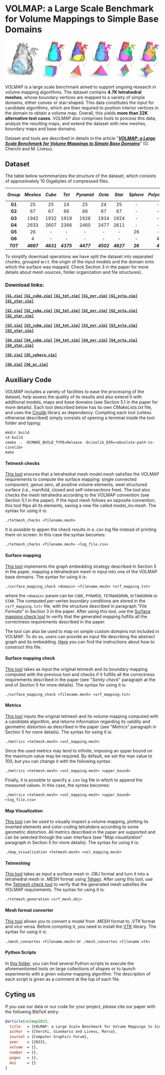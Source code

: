 # VOLMAP: a Large Scale Benchmark for Volume Mappings to Simple Base Domains

<p align="center"><img src="teaser.png"></p>

VOLMAP is a large scale benchmark aimed to support ongoing research in volume mapping algorithms. The dataset contains **4.7K tetrahedral meshes**, whose boundary vertices are mapped to a variety of simple domains, either convex or star-shaped. This data constitutes the input for candidate algorithms, which are then required to position interior vertices in the domain to obtain a volume map. Overall, this yields **more than 22K alternative test cases**. VOLMAP also comprises tools to process this data, analyze the resulting maps, and extend the dataset with new meshes, boundary maps and base domains.

Dataset and tools are described in details in the article "[***VOLMAP: a Large Scale Benchmark for Volume Mappings to Simple Base Domains***]()" (G. Cherchi and M. Livesu).


## Dataset

The table below summmarizes the structure of the dataset, which consists of approximately 10 Gigabytes of compressed files. 

| ***Group*** | ***Meshes*** | ***Cube*** | ***Tet*** | ***Pyramid*** | ***Octa*** | ***Star*** | ***Sphere*** | ***Polycube*** | ***Test pairs*** |
|:--------------:|:---------------:|:-------------:|:------------:|:----------------:|:-------------:|:-------------:|:---------------:|:-----------------:|:-------------------:|
| **G1**    | 25              | 25            | 24           | 25               | 24            | 25            | -               | -                 | 123                 |
| **G2**    | 67              | 67            | 66           | 66               | 67            | 67            | -               | -                 | 333                 |
| **G3**    | 1942            | 1932          | 1919         | 1926             | 1934          | 1924          | -               | -                 | 9635                |
| **G4**    | 2633            | 2607          | 2366         | 2460             | 2477          | 2611          | -               | -                 | 12521               |
| **G5**    | 26              | -             | -            | -                | -             | -             | 26              | -                 | 26                  |
| **G6**    | 4               | -             | -            | -                | -             | -             | -               | 4                 | 4                   |
| ***TOT***   | ***4697***            | ***4631***          | ***4375***         | ***4477***             | ***4502***          | ***4627***          | ***26***              | ***4***                 | ***22642***               |


To simplify download operations we have split the dataset into separated chunks, grouped w.r.t. the origin of the input models and the domain onto which the surface was mapped. Check Section 3 in the paper for more details about mesh sources, folder organization and file structures).

### Download links:


[**``[G1.zip]``**]() 
[**``[G1_cube.zip]``**]() 
[**``[G1_tet.zip]``**]() 
[**``[G1_pyr.zip]``**]() 
[**``[G1_octa.zip]``**]() 
[**``[G1_star.zip]``**]()

[**``[G2.zip]``**]() 
[**``[G2_cube.zip]``**]() 
[**``[G2_tet.zip]``**]() 
[**``[G2_pyr.zip]``**]() 
[**``[G2_octa.zip]``**]() 
[**``[G2_star.zip]``**]()

[**``[G3.zip]``**]() 
[**``[G3_cube.zip]``**]() 
[**``[G3_tet.zip]``**]() 
[**``[G3_pyr.zip]``**]() 
[**``[G3_octa.zip]``**]() 
[**``[G3_star.zip]``**]()

[**``[G4.zip]``**]() 
[**``[G4_cube.zip]``**]() 
[**``[G4_tet.zip]``**]() 
[**``[G4_pyr.zip]``**]() 
[**``[G4_octa.zip]``**]() 
[**``[G4_star.zip]``**]()

[**``[G5.zip]``**]() 
[**``[G5_sphere.zip]``**]()

[**``[G6.zip]``**]() 
[**``[G6_pc.zip]``**]()


## Auxiliary Code

VOLMAP includes a variety of facilities to ease the processing of the dataset, help assess the quality of its results and also extend it with additional models, maps and base domains (see Section 5.1 in the paper for more details). Each tool described below has its own *CMakeLists.txt* file, and uses the [Cinolib](https://github.com/mlivesu/cinolib) library as dependency. Compiling each tool (unless otherwise described) simply consists of opening a terminal inside the tool folder and typing:

```
mkdir build
cd build
cmake .. -DCMAKE_BUILD_TYPE=Release -Dcinolib_DIR=<absolute-path-to-cinolib>
make
```

#### Tetmesh checks 
[This tool](./tetmesh_checks) ensures that a tetrahedral mesh *model.mesh* satisfies the VOLMAP requirements to compute the surface mapping: single connected component, genus zero, all positive volume elements, weel structured surface (i.e., manifold, closed and self-intersections free). The tool also checks the mesh tetrahedra according to the VOLMAP convention (see Section 5.1 in the paper). If the input mesh follows an opposite convention, this tool flips all its elements, saving a new file called *model_inv.mesh*. The syntax for using it is: 

```
./tetmesh_checks <filename.mesh>
```

It is possible to appen the check results in a *.csv* log file instead of printing them on screen. In this case the syntax becomes:

```
./tetmesh_checks <filename.mesh> <log_file.csv>
```

#### Surface mapping 
[This tool](./surface_mapping) implements the graph embedding strategy described in Section 5 in the paper, mapping a tetrahedram mesh in input into one of the VOLMAP base domains. The syntax for using it is: 

```
./surface_mapping_check <domain> <filename.mesh> <srf_mapping.txt>
```

where the ``<domain>`` param can be ``CUBE``, ``PYRAMID``, ``TETRAHEDRON``, ``OCTAHEDRON`` or ``STAR``. The computed per-vertex boundary conditions are stored in the ``<srf_mapping.txt>`` file, with the structure described in paragraph "*File Formats*" in Section 3 in the paper. After using this tool, use the [Surface mapping check tool](./surface_mapping_check) to verify that the generated mapping fulfills all the correctness requirements described in the paper.

The tool can also be used to map on simple custom domains not included in VOLMAP. To do so, users can provide an input file describing the abstract graph and its embedding. [Here](./surface_mapping/docs/custom_domain_instructions.md) you can find the instructions about how to construct this file.

#### Surface mapping check
[This tool](./surface_mapping_check) takes as input the original tetmesh and its boundary mapping computed with the previous tool and checks if it fulfills all the correctness requirements described in the paper (see "*Sanity check*" paragraph at the end of Section 5 for more details). The syntax for using it is: 

```
./surface_mapping_check <filename.mesh> <srf_mapping.txt>
```

#### Metrics
[This tool](./metrics) inputs the original tetmesh and its volume mapping computed with a candidate algorithm, and returns information regarding its validity and geometric distortion as described in the paper (see "*Metrics*" paragraph in Section 5 for more details). The syntax for using it is: 

```
./metrics <tetmesh.mesh> <vol_mapping.mesh>
```
Since the used metrics may tend to infinite, imposing an upper bound on the maximum value may be required. By default, we set the max value to 100, but you can change it with the following syntax:

```
./metrics <tetmesh.mesh> <vol_mapping.mesh> <upper_bound>
```

Finally, it is possible to specify a *.csv* log file in which to append the measured values. In this case, the syntax becomes:

```
./metrics <tetmesh.mesh> <vol_mapping.mesh> <upper_bound> <log_file.csv>
```

#### Map Visualization
[This tool](./map_visualization) can be used to visually inspect a volume mapping, plotting its inverted elements and color-coding tetrahdera according to some geometric distortion. All metrics described in the paper are supported and can be selected through the user interface (see "*Map visualization*" paragraph in Section 5 for more details). The syntax for using it is: 

```
./map_visualization <tetmesh.mesh> <vol_mapping.mesh>
```

#### Tetmeshing
[This tool](./tetmesh_generation) takes as input a surface mesh in *.OBJ* format and turn it into a tetrahedral mesh in *.MESH* format using [Tetgen](https://wias-berlin.de/software/index.jsp?id=TetGen&lang=1). After using this tool, use the [Tetmesh check tool](./tetmesh_check) to verify that the generated mesh satisfies the VOLMAP requirements. The syntax for using it is: 

```
./tetmesh_generation <srf_mesh.obj>
```

#### Mesh format converter
[This tool](./mesh_converter) allows you to convert a model from *.MESH* format to *.VTK* format and vice versa. Before compiling it, you need to install the [VTK](https://vtk.org/Wiki/VTK/Configure_and_Build) library. The syntax for using it is: 

``./mesh_convertes <filename.mesh>``  or  ``./mesh_convertes <filename.vtk>``


#### Python Scripts
In [this folder](./scripts), you can find several Python scripts to execute the aforementioned tools on large collections of shapes or to launch experiments with a given volume mapping algorithm. The description of each script is given as a comment at the top of each file.

## Cyting us

If you use our data or our code for your project, please cite our paper with the following BibTeX entry: 

```bibtex
@article{volmap2023,
  title   = {VOLMAP: a Large Scale Benchmark for Volume Mappings to Simple Base Domains},
  author  = {Cherchi, Gianmarco and Livesu, Marco},
  journal = {Computer Graphics Forum},
  year    = {2023},
  volume  = {},
  number  = {},
  pages   = {},
  doi     = {}
}
```
